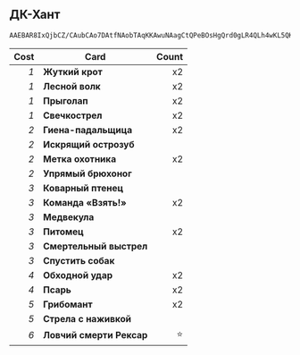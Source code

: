 ## ДК-Хант

```
AAEBAR8IxQjbCZ/CAubCAo7DAtfNAobTAqKKAwuNAagCtQPeBOsHgQrd0gLR4QLh4wKL5QKghQMA
```

| Cost | Card | Count |
| -------: | ---- | ----: |
| _1_ | **Жуткий крот** | x2 |
| _1_ | **Лесной волк** | x2 |
| _1_ | **Прыголап** | x2 |
| _1_ | **Свечкострел** | x2 |
| _2_ | **Гиена-падальщица** | x2 |
| _2_ | **Искрящий острозуб** | |
| _2_ | **Метка охотника** | x2 |
| _2_ | **Упрямый брюхоног** | |
| _3_ | **Коварный птенец** | |
| _3_ | **Команда «Взять!»** | x2 |
| _3_ | **Медвекула** | |
| _3_ | **Питомец** | x2 |
| _3_ | **Смертельный выстрел** | |
| _3_ | **Спустить собак** | |
| _4_ | **Обходной удар** | x2 |
| _4_ | **Псарь** | x2 |
| _5_ | **Грибомант** | x2 |
| _5_ | **Стрела с наживкой** | |
| _6_ | **Ловчий смерти Рексар** | ⭐ |
